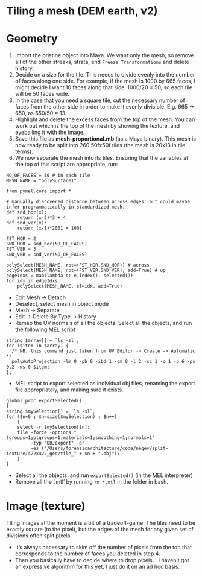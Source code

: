 # Tiling a mesh (DEM earth, v2)

# Geometry
1. Import the pristine object into Maya. We want only the mesh; so remove all of the other streaks, strata, and `Freeze Transformations` and delete history.
2. Decide on a size for the tile. This needs to divide evenly into the number of faces along one side. For example, if the mesh is 1000 by 665 faces, I might decide I want 10 faces along that side. 1000/20 = 50, so each tile will be 50 faces wide.
3. In the case that you need a square tile, cut the necessary number of faces from the other side in order to make it evenly divisible. E.g. 665 -> 650, as 650/50 = 13.
4. Highlight and delete the excess faces from the top of the mesh. You can work out which is the top of the mesh by showing the texture, and eyeballing it with the image. 
5. Save this file as **mesh-proportional.mb** (as a Maya binary). This mesh is now ready to be split into 260 50fx50f tiles (the mesh is 20x13 in tile terms). 
6. We now separate the mesh into its tiles. Ensuring that the variables at the top of this script are appropriate, run:
```
NO_OF_FACES = 50 # in each tile
MESH_NAME = "polySurface1"

from pymel.core import *

# manually discovered distance between across edges: but could maybe infer programmatically in standardized mesh.
def snd_hor(x):
	return (x-2)*3 + 4
def snd_ver(x):
	return (x-1)*2001 + 1001

FST_HOR = 2
SND_HOR = snd_hor(NO_OF_FACES)
FST_VER = 3
SND_VER = snd_ver(NO_OF_FACES)

polySelect(MESH_NAME, rpt=(FST_HOR,SND_HOR)) # across
polySelect(MESH_NAME, rpt=(FST_VER,SND_VER), add=True) # up
edgeIdxs = map(lambda e: e.index(), selected())
for idx in edgeIdxs:
    polySelect(MESH_NAME, el=idx, add=True)
```
* Edit Mesh -> Detach
* Deselect, select mesh in object mode
* Mesh -> Separate
* Edit -> Delete By Type -> History
* Remap the UV normals of all the objects. Select all the objects, and run the following MEL script
```
string $array[] = `ls -sl`;
for ($item in $array) {
  /* NB: this command just taken from UV Editor -> Create -> Automatic */
  polyAutoProjection -lm 0 -pb 0 -ibd 1 -cm 0 -l 2 -sc 1 -o 1 -p 6 -ps 0.2 -ws 0 $item;
};
```
* MEL script to export selected as individual obj files, renaming the export file appropriately, and making sure it exists.
```
global proc exportSelected()
{
string $mySelection[] = `ls -sl`;
for ($n=0 ; $n<size($mySelection) ; $n++)
	{
	select -r $mySelection[$n];
	file -force -options "(groups=1;ptgroups=1;materials=1;smoothing=1;normals=1" 
		 -typ "OBJexport" -pr 
		 -es ("/Users/forensicarchitecture/code/negev/split-texture/422x422_geo/tile_" + $n + ".obj");
	}
}
```
* Select all the objects, and run `exportSelected()` (in the MEL interpreter)
* Remove all the ‘.mtl’ by running `rm *.mtl` in the folder in bash.

# Image (texture)
Tiling images at the moment is a bit of a tradeoff-game. The tiles need to be exactly square (to the pixel), but the edges of the mesh for any given set of divisions often split pixels.
* It’s always necessary to skim off the number of pixels from the top that corresponds to the number of faces you deleted in step 4. 
* Then you basically have to decide where to drop pixels… I haven’t got an expressive algorithm for this yet, I just do it on an ad hoc basis. 